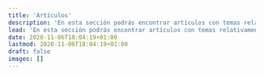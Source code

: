 ```yaml
---
title: 'Artículos'
description: 'En esta sección podrás encontrar artículos con temas relativamente interesantes.'
lead: 'En esta sección podrás encontrar artículos con temas relativamente interesantes. ⬅️ Selecciona un tema de interés en el menú de la derecha.'
date: 2020-11-06T18:04:19+01:00
lastmod: 2020-11-06T18:04:19+01:00
draft: false
images: []
---
```

